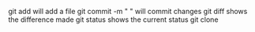 git add will add a file
git commit -m " " will commit changes
git diff shows the difference made
git status shows the current status
git clone